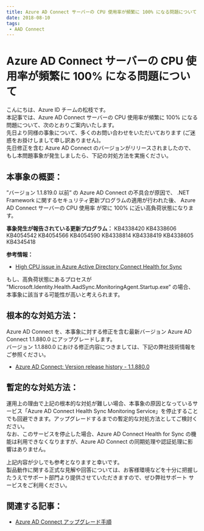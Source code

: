 ```yaml
---
title: Azure AD Connect サーバーの CPU 使用率が頻繁に 100% になる問題について
date: 2018-08-10
tags: 
 - AAD Connect
---
```

# Azure AD Connect サーバーの CPU 使用率が頻繁に 100% になる問題について

こんにちは、Azure ID チームの松枝です。  
本記事では、Azure AD Connect サーバーの CPU 使用率が頻繁に 100% になる問題について、次のとおりご案内いたします。  
先日より同様の事象について、多くのお問い合わせをいただいております (ご迷惑をお掛けしまして申し訳ありません)。  
先日修正を含む Azure AD Connect のバージョンがリリースされましたので、もし本問題事象が発生しましたら、下記の対処方法を実施ください。

## 本事象の概要：
”バージョン 1.1.819.0 以前” の Azure AD Connect の不具合が原因で、 .NET Framework に関するセキュリティ更新プログラムの適用が行われた後、 Azure AD Connect サーバーの CPU 使用率 が常に 100% に近い高負荷状態になります。

**事象発生が報告されている更新プログラム：**
KB4338420
KB4338606
KB4054542
KB4054566
KB4054590
KB4338814
KB4338419
KB4338605
KB4345418

**参考情報：**
- [High CPU issue in Azure Active Directory Connect Health for Sync](https://support.microsoft.com/en-us/help/4346822/high-cpu-usage-in-azure-active-directory-connect-health-for-sync)
 
もし、高負荷状態にあるプロセスが ”Microsoft.Identity.Health.AadSync.MonitoringAgent.Startup.exe” の場合、本事象に該当する可能性が高いと考えられます。

## 根本的な対処方法：
Azure AD Connect を、本事象に対する修正を含む最新バージョン Azure AD Connect 1.1.880.0 にアップグレードします。  
バージョン 1.1.880.0 における修正内容につきましては、下記の弊社技術情報をご参照ください。
- [Azure AD Connect: Version release history - 1.1.880.0](https://docs.microsoft.com/ja-jp/azure/active-directory/hybrid/reference-connect-version-history#118800)
 
## 暫定的な対処方法：
運用上の理由で上記の根本的な対処が難しい場合、本事象の原因となっているサービス「Azure AD Connect Health Sync Monitoring Service」を停止することでも回避できます。アップグレードするまでの暫定的な対処方法としてご検討ください。  
なお、このサービスを停止した場合、Azure AD Connect Health for Sync の機能は利用できなくなりますが、Azure AD Connect の同期処理や認証処理に影響はありません。
 
上記内容が少しでも参考となりますと幸いです。  
製品動作に関する正式な見解や回答については、お客様環境などを十分に把握したうえでサポート部門より提供させていただきますので、ぜひ弊社サポート サービスをご利用ください。
 
## 関連する記事：
- [Azure AD Connect アップグレード手順](https://github.com/jpazureid/blog/blob/master/azure-active-directory-connect/how-to-upgrade.md)
